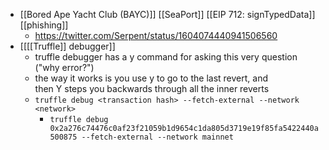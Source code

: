 - [[Bored Ape Yacht Club (BAYC)]] [[SeaPort]] [[EIP 712: signTypedData]] [[phishing]]
    - https://twitter.com/Serpent/status/1604074440941506560
- [[[[Truffle]] debugger]]
    - truffle debugger has a y command for asking this very question ("why error?")
    - the way it works is you use y to go to the last revert, and then Y steps you backwards through all the inner reverts
    - `truffle debug <transaction hash> --fetch-external --network <network>`
        - `truffle debug 0x2a276c74476c0af23f21059b1d9654c1da805d3719e19f85fa5422440a500875 --fetch-external --network mainnet`
